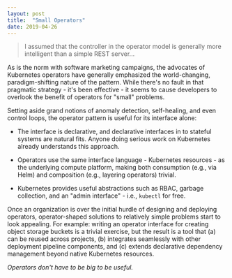 ```yaml
---
layout: post
title:  "Small Operators"
date: 2019-04-26
---
```


> I assumed that the controller in the operator model is generally more
> intelligent than a simple REST server...

As is the norm with software marketing campaigns, the advocates of Kubernetes
operators have generally emphasized the world-changing, paradigm-shifting nature
of the pattern. While there's no fault in that pragmatic strategy - it's been
effective - it seems to cause developers to overlook the benefit of operators
for "small" problems.

Setting aside grand notions of anomaly detection, self-healing, and even
control loops, the operator pattern is useful for its interface alone:

- The interface is declarative, and declarative interfaces in to stateful
  systems are natural fits. Anyone doing serious work on Kubernetes
  already understands this approach.

- Operators use the same interface language - Kubernetes resources - as the
  underlying compute platform, making both consumption (e.g., via Helm) and
  composition (e.g., layering operators) trivial.

- Kubernetes provides useful abstractions such as RBAC, garbage collection, and
  an "admin interface" - i.e., `kubectl` for free.

Once an organization is over the initial hurdle of designing and deploying
operators, operator-shaped solutions to relatively simple problems start to look
appealing. For example: writing an operator interface for creating object
storage buckets is a trivial exercise, but the result is a tool that (a) can be
reused across projects, (b) integrates seamlessly with other deployment pipeline
components, and (c) extends declarative dependency management beyond native
Kubernetes resources.

_Operators don't have to be big to be useful._

